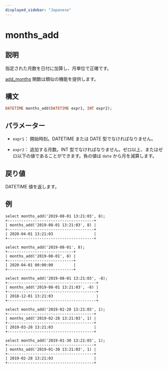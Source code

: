 ```yaml
---
displayed_sidebar: "Japanese"
---
```


# months_add

## 説明

指定された月数を日付に加算し、月単位で正確です。

[add_months](./add_months.md) 関数は類似の機能を提供します。

## 構文

```Haskell
DATETIME months_add(DATETIME expr1, INT expr2);
```

## パラメーター

- `expr1`： 開始時刻。DATETIME または DATE 型でなければなりません。

- `expr2`： 追加する月数。INT 型でなければなりません。ゼロ以上、またはゼロ以下の値であることができます。負の値は `date` から月を減算します。

## 戻り値

DATETIME 値を返します。

## 例

```Plain
select months_add('2019-08-01 13:21:03', 8);
+--------------------------------------+
| months_add('2019-08-01 13:21:03', 8) |
+--------------------------------------+
| 2020-04-01 13:21:03                  |
+--------------------------------------+

select months_add('2019-08-01', 8);
+-----------------------------+
| months_add('2019-08-01', 8) |
+-----------------------------+
| 2020-04-01 00:00:00         |
+-----------------------------+

select months_add('2019-08-01 13:21:03', -8);
+---------------------------------------+
| months_add('2019-08-01 13:21:03', -8) |
+---------------------------------------+
| 2018-12-01 13:21:03                   |
+---------------------------------------+

select months_add('2019-02-28 13:21:03', 1);
+--------------------------------------+
| months_add('2019-02-28 13:21:03', 1) |
+--------------------------------------+
| 2019-03-28 13:21:03                  |
+--------------------------------------+

select months_add('2019-01-30 13:21:03', 1);
+--------------------------------------+
| months_add('2019-01-30 13:21:03', 1) |
+--------------------------------------+
| 2019-02-28 13:21:03                  |
+--------------------------------------+
```